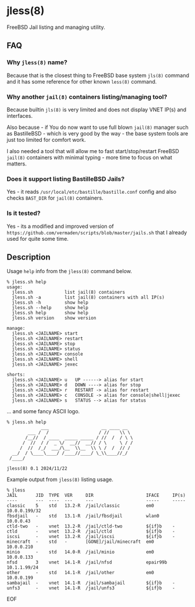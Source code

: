 # jless(8)
FreeBSD Jail listing and managing utility.

## FAQ

### Why `jless(8)` name?
Because that is the closest thing to FreeBSD base system `jls(8)` command and it has some reference for other known `less(8)` command.

### Why another `jail(8)` containers listing/managing tool?
Because builtin `jls(8)` is very limited and does not display VNET IP(s) and interfaces.

Also because - if You do now want to use full blown `jail(8)` manager such as BastilleBSD - which is very good by the way - the base system tools are just too limited for comfort work.

I also needed a tool that will allow me to fast start/stop/restart FreeBSD `jail(8)` containers with minimal typing - more time to focus on what matters.

### Does it support listing BastilleBSD Jails?

Yes - it reads `/usr/local/etc/bastille/bastille.conf` config and also checks `BAST_DIR` for `jail(8)` containers.

### Is it tested?

Yes - its a modified and improved version of `https://github.com/vermaden/scripts/blob/master/jails.sh` that I already used for quite some time.


## Description

Usage `help` info from the `jless(8)` command below.

```
% jless.sh help
usage:
  jless.sh            list jail(8) containers
  jless.sh -a         list jail(8) containers with all IP(s)
  jless.sh -h         show help
  jless.sh --help     show help
  jless.sh help       show help
  jless.sh version    show version

manage:
  jless.sh <JAILNAME> start
  jless.sh <JAILNAME> restart
  jless.sh <JAILNAME> stop
  jless.sh <JAILNAME> status
  jless.sh <JAILNAME> console
  jless.sh <JAILNAME> shell
  jless.sh <JAILNAME> jexec

shorts:
  jless.sh <JAILNAME> u   UP ------> alias for start
  jless.sh <JAILNAME> d   DOWN ----> alias for stop
  jless.sh <JAILNAME> r   RESTART -> alias for restart
  jless.sh <JAILNAME> c   CONSOLE -> alias for console|shell|jexec
  jless.sh <JAILNAME> s   STATUS --> alias for status
```

... and some fancy ASCII logo.

```
% jless.sh help
             ___                    __ ____ __
        ___ /  /                   / //    \\ \
       /__//  / ____  _____ _____ / //  /  / \ \
      /  //  / /  _ \/  __//  __// / \     \ / /
     /  //  /_/  ___/\__  \\__  \\ \ /  /  // /
  __/  / \____\____/ /____//____/ \_\\____//_/
 /____/

jless(8) 0.1 2024/11/22

```

Example output from `jless(8)` listing usage.

```
% jless
JAIL       JID  TYPE  VER     DIR                    IFACE     IP(s)
----       ---  ----  ---     ---                    -----     -----
classic    5    std   13.2-R  /jail/classic          em0       10.0.0.199/32
fbsdjail   -    std   13.1-R  /jail/fbsdjail         wlan0     10.0.0.43
ctld-two   -    vnet  13.2-R  /jail/ctld-two         ${if}b    -
ctld       -    vnet  13.2-R  /jail/ctld             ${if}b    -
iscsi      -    vnet  13.2-R  /jail/iscsi            ${if}b    -
minecraft  -    std   -       [GONE]/jail/minecraft  em0       10.0.0.210
minio      -    std   14.0-R  /jail/minio            em0       10.0.0.133
nfsd       3    vnet  14.1-R  /jail/nfsd             epair99b  10.1.1.99/24
other      -    std   14.1-R  /jail/other            em0       10.0.0.199
sambajail  -    vnet  14.1-R  /jail/sambajail        ${if}b    -
unfs3      -    vnet  14.1-R  /jail/unfs3            ${if}b    -

```

EOF
